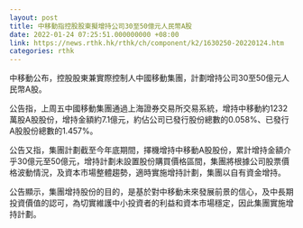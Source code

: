 ```yaml
---
layout: post
title: 中移動指控股股東擬增持公司30至50億元人民幣A股
date: 2022-01-24 07:25:51.000000000 +08:00
link: https://news.rthk.hk/rthk/ch/component/k2/1630250-20220124.htm
categories: rthk
---
```


中移動公布，控股股東兼實際控制人中國移動集團，計劃增持公司30至50億元人民幣A股。

公告指，上周五中國移動集團通過上海證券交易所交易系統，增持中移動約1232萬股A股股份，增持金額約7.1億元，約佔公司已發行股份總數的0.058%、已發行A股股份總數的1.457%。

公告又指，集團計劃截至今年底期間，擇機增持中移動A股股份，累計增持金額介乎30億元至50億元，增持計劃未設置股份購買價格區間，集團將根據公司股票價格波動情況，及資本市場整體趨勢，適時實施增持計劃，集團以自有資金增持。

公告顯示，集團增持股份的目的，是基於對中移動未來發展前景的信心，及中長期投資價值的認可，為切實維護中小投資者的利益和資本市場穩定，因此集團實施增持計劃。
